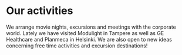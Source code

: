 # Our activities

We arrange movie nights, excursions and meetings with the corporate world. Lately we have visited Modulight in Tampere
as well as GE Healthcare and Planmeca in Helsinki. We are also open to new ideas concerning free time activities and
excursion destinations!
